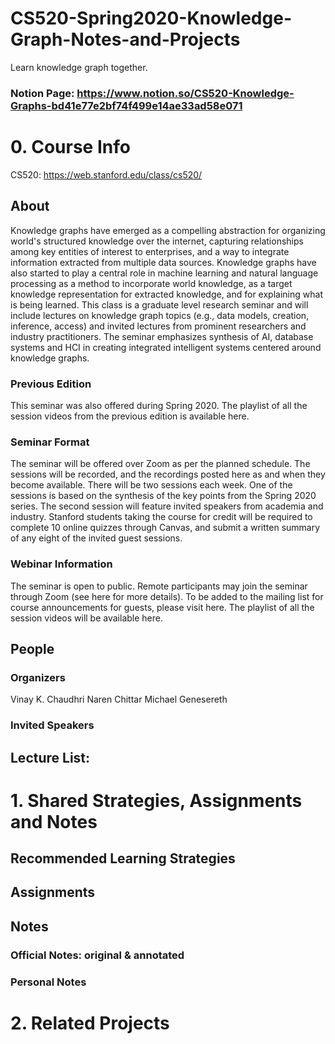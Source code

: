 # CS520-Spring2020-Knowledge-Graph-Notes-and-Projects
Learn knowledge graph together.

### Notion Page: https://www.notion.so/CS520-Knowledge-Graphs-bd41e77e2bf74f499e14ae33ad58e071


# 0. Course Info

CS520: https://web.stanford.edu/class/cs520/
## About
Knowledge graphs have emerged as a compelling abstraction for organizing world's structured knowledge over the internet, capturing relationships among key entities of interest to enterprises, and a way to integrate information extracted from multiple data sources. Knowledge graphs have also started to play a central role in machine learning and natural language processing as a method to incorporate world knowledge, as a target knowledge representation for extracted knowledge, and for explaining what is being learned. This class is a graduate level research seminar and will include lectures on knowledge graph topics (e.g., data models, creation, inference, access) and invited lectures from prominent researchers and industry practitioners. The seminar emphasizes synthesis of AI, database systems and HCI in creating integrated intelligent systems centered around knowledge graphs.
 
### Previous Edition
This seminar was also offered during Spring 2020. The playlist of all the session videos from the previous edition is available here.

### Seminar Format
The seminar will be offered over Zoom as per the planned schedule. The sessions will be recorded, and the recordings posted here as and when they become available.
There will be two sessions each week. One of the sessions is based on the synthesis of the key points from the Spring 2020 series. The second session will feature invited speakers from academia and industry.
Stanford students taking the course for credit will be required to complete 10 online quizzes through Canvas, and submit a written summary of any eight of the invited guest sessions.

### Webinar Information
The seminar is open to public. Remote participants may join the seminar through Zoom (see here for more details). To be added to the mailing list for course announcements for guests, please visit here. The playlist of all the session videos will be available here. 

## People
### Organizers
Vinay K. Chaudhri
Naren Chittar
Michael Genesereth

### Invited Speakers


## Lecture List:






# 1. Shared Strategies, Assignments and Notes

## Recommended Learning Strategies

## Assignments

## Notes

### Official Notes: original & annotated
### Personal Notes

# 2. Related Projects
